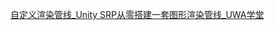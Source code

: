 [自定义渲染管线_Unity SRP从零搭建一套图形渲染管线_UWA学堂](https://edu.uwa4d.com/lesson-detail/282/1308/0?isPreview=false)
